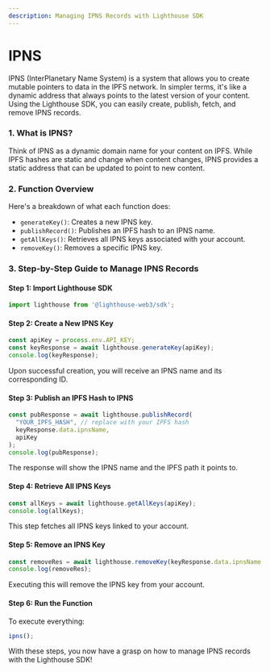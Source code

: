 ```yaml
---
description: Managing IPNS Records with Lighthouse SDK
---
```


# IPNS

IPNS (InterPlanetary Name System) is a system that allows you to create mutable pointers to data in the IPFS network. In simpler terms, it's like a dynamic address that always points to the latest version of your content. Using the Lighthouse SDK, you can easily create, publish, fetch, and remove IPNS records.

### 1. What is IPNS?

Think of IPNS as a dynamic domain name for your content on IPFS. While IPFS hashes are static and change when content changes, IPNS provides a static address that can be updated to point to new content.

### 2. Function Overview

Here's a breakdown of what each function does:

* `generateKey()`: Creates a new IPNS key.
* `publishRecord()`: Publishes an IPFS hash to an IPNS name.
* `getAllKeys()`: Retrieves all IPNS keys associated with your account.
* `removeKey()`: Removes a specific IPNS key.

### 3. Step-by-Step Guide to Manage IPNS Records

#### Step 1: Import Lighthouse SDK

```javascript
import lighthouse from '@lighthouse-web3/sdk';
```

#### Step 2: Create a New IPNS Key

```javascript
const apiKey = process.env.API_KEY;
const keyResponse = await lighthouse.generateKey(apiKey);
console.log(keyResponse);
```

Upon successful creation, you will receive an IPNS name and its corresponding ID.

#### Step 3: Publish an IPFS Hash to IPNS

```javascript
const pubResponse = await lighthouse.publishRecord(
  "YOUR_IPFS_HASH", // replace with your IPFS hash
  keyResponse.data.ipnsName,
  apiKey
);
console.log(pubResponse);
```

The response will show the IPNS name and the IPFS path it points to.

#### Step 4: Retrieve All IPNS Keys

```javascript
const allKeys = await lighthouse.getAllKeys(apiKey);
console.log(allKeys);
```

This step fetches all IPNS keys linked to your account.

#### Step 5: Remove an IPNS Key

```javascript
const removeRes = await lighthouse.removeKey(keyResponse.data.ipnsName, apiKey);
console.log(removeRes);
```

Executing this will remove the IPNS key from your account.

#### Step 6: Run the Function

To execute everything:

```javascript
ipns();
```

With these steps, you now have a grasp on how to manage IPNS records with the Lighthouse SDK!

